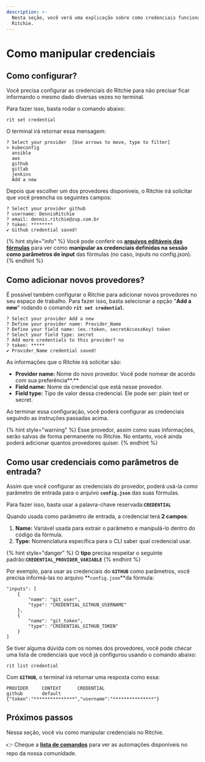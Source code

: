 ```yaml
---
description: >-
  Nesta seção, você verá uma explicação sobre como credenciais funcionam no
  Ritchie.
---
```


# Como manipular credenciais

## Como configurar?

Você precisa configurar as credenciais do Ritchie para não precisar ficar informando o mesmo dado diversas vezes no terminal. 

Para fazer isso, basta rodar o comando abaixo:

```text
rit set credential
```

O terminal irá retornar essa mensagem:  

```text
? Select your provider  [Use arrows to move, type to filter]
> kubeconfig
  ansible
  aws
  github
  gitlab
  jenkins
  Add a new
```

Depois que escolher um dos provedores disponíveis, o Ritchie irá solicitar que você preencha os seguintes campos:

```text
? Select your provider github
? username: DennisRitchie
? email: dennis.ritchie@zup.com.br
? token: ********
✔ Github credential saved!
```

{% hint style="info" %}
Você pode conferir os [**arquivos editáveis das fórmulas**](como-implementar-uma-formula.md#arquivos-editaveis) para ver como **manipular as credenciais definidas na sessão como parâmetros de input** das fórmulas \(no caso, inputs no config.json\).
{% endhint %}

## Como adicionar novos provedores?

É possível também configurar o Ritchie para adicionar novos provedores no seu espaço de trabalho. Para fazer isso, basta selecionar a opção "**Add a new**" rodando o comando **`rit set credential`**. 

```text
? Select your provider Add a new
? Define your provider name: Provider_Name
? Define your field name: (ex.:token, secretAccessKey) token
? Select your field type: secret
? Add more credentials to this provider? no
? token: *****
✔ Provider_Name credential saved!
```

As informações que o Ritchie irá solicitar são:

* **Provider name:** Nome do novo provedor. Você pode nomear de acordo com sua preferência**.**
* **Field name:** Nome da credencial que está nesse provedor.
* **Field type:** Tipo de valor dessa credencial. Ele pode ser: plain text or secret. 

Ao terminar essa configuração, você poderá configurar as credenciais seguindo as instruções passadas acima. 

{% hint style="warning" %}
Esse provedor, assim como suas informações, serão salvas de forma permanente no Ritchie. No entanto, você ainda poderá adicionar quantos provedores quiser. 
{% endhint %}

## Como usar credenciais como parâmetros de entrada?

Assim que você configurar as credenciais do provedor, poderá usá-la como parâmetro de entrada para o arquivo **`config.json`** das suas fórmulas.

Para fazer isso, basta usar a palavra-chave reservada:**`CREDENTIAL`**

Quando usada como parâmetro de entrada, a credencial terá **2 campos**:

1. **Name:** Variável usada para extrair o parâmetro e manipulá-lo dentro do código da fórmula.
2. **Type:** Nomenclatura específica para o CLI saber qual credencial usar. 

{% hint style="danger" %}
O **tipo** precisa respeitar o seguinte padrão:**`CREDENTIAL_PROVIDER_VARIABLE`**
{% endhint %}

Por exemplo, para usar as credenciais do **`GITHUB`** como parâmetros, você precisa informá-las no arquivo **`config.json`**da fórmula:

```text
"inputs": [ 
    { 
        "name": "git_user", 
        "type": "CREDENTIAL_GITHUB_USERNAME" 
    },
    { 
        "name": "git_token", 
        "type": "CREDENTIAL_GITHUB_TOKEN"
    } 
]
```

Se tiver alguma dúvida com os nomes dos provedores, você pode checar uma lista de credenciais que você já configurou usando o comando abaixo:

```text
rit list credential
```

Com **`GITHUB`**, o terminal irá retornar uma resposta como essa:

```text
PROVIDER	 CONTEXT	  CREDENTIAL
github  	 default	  {"token":"***************","username":"***************"}
```

## Próximos passos 

Nessa seção, você viu como manipular credenciais no Ritchie. 

👉 Cheque a [**lista de comandos**](https://app.gitbook.com/@zup-products/s/ritchie/~/drafts/-MDPWwvUtJ2ZZfV8Mw44/v/v2.0-pt/developer/lista-de-comandos) para ver as automações disponíveis no repo da nossa comunidade. 

